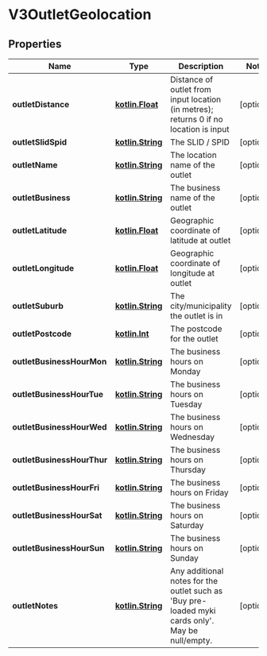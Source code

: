 # V3OutletGeolocation

## Properties
Name | Type | Description | Notes
------------ | ------------- | ------------- | -------------
**outletDistance** | [**kotlin.Float**](.md) | Distance of outlet from input location (in metres); returns 0 if no location is input |  [optional]
**outletSlidSpid** | [**kotlin.String**](.md) | The SLID / SPID |  [optional]
**outletName** | [**kotlin.String**](.md) | The location name of the outlet |  [optional]
**outletBusiness** | [**kotlin.String**](.md) | The business name of the outlet |  [optional]
**outletLatitude** | [**kotlin.Float**](.md) | Geographic coordinate of latitude at outlet |  [optional]
**outletLongitude** | [**kotlin.Float**](.md) | Geographic coordinate of longitude at outlet |  [optional]
**outletSuburb** | [**kotlin.String**](.md) | The city/municipality the outlet is in |  [optional]
**outletPostcode** | [**kotlin.Int**](.md) | The postcode for the outlet |  [optional]
**outletBusinessHourMon** | [**kotlin.String**](.md) | The business hours on Monday |  [optional]
**outletBusinessHourTue** | [**kotlin.String**](.md) | The business hours on Tuesday |  [optional]
**outletBusinessHourWed** | [**kotlin.String**](.md) | The business hours on Wednesday |  [optional]
**outletBusinessHourThur** | [**kotlin.String**](.md) | The business hours on Thursday |  [optional]
**outletBusinessHourFri** | [**kotlin.String**](.md) | The business hours on Friday |  [optional]
**outletBusinessHourSat** | [**kotlin.String**](.md) | The business hours on Saturday |  [optional]
**outletBusinessHourSun** | [**kotlin.String**](.md) | The business hours on Sunday |  [optional]
**outletNotes** | [**kotlin.String**](.md) | Any additional notes for the outlet such as &#x27;Buy pre-loaded myki cards only&#x27;. May be null/empty. |  [optional]
